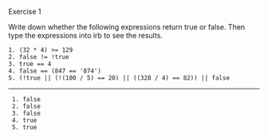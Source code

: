Exercise 1

Write down whether the following expressions return true or false. Then type the expressions into irb to see the results.
```
1. (32 * 4) >= 129
2. false != !true
3. true == 4
4. false == (847 == '874')
5. (!true || (!(100 / 5) == 20) || ((328 / 4) == 82)) || false 
```
___
```
 1. false
 2. false
 3. false
 4. true
 5. true
```
